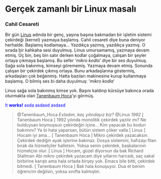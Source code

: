 Gerçek zamanlı bir Linux masalı
===============================

### Cahil Cesareti
Bir gün [Linus](https://en.wikipedia.org/wiki/Linus_Torvalds) adında bir genç,
yaşına başına bakmadan bir işletim sistemi çekirdeği (kernel) yazmaya başlamış.
Cahil cesareti diye buna deniyor herhalde. Başlamış kodlamaya... Yazdıkça
yazmış, yazdıkça yazmış. O sırada bir kahkaha sesi duyulmuş. Linus umursamamış,
yazmaya devam etmiş. Üç bin, beş bin satır derken kodlar çoğalmaya, çalışan bir
şeyler ortaya çıkmaya başlamış. Bu sefer '*mikro kodla*' diye bir ses duyulmuş.
Sağa sola bakınmış, kimseyi görememiş. Yazmaya devam etmiş. Sonunda çalışan bir
çekirdek çıkmış ortaya. Bunu arkadaşlarına göstermiş, arkadaşları çok beğenmiş.
Hatta bazıları makinesine kurup kullanmaya başlamış. O bilmiş ses bi daha
duyulmuş: '*mikro kodla*'

Linus sağa sola bakınmış kimse yok. Başını kaldırıp kürsüye bakınca orada
oturmakta olan [Tanenbaum
Hoca](https://en.wikipedia.org/wiki/Andrew_S._Tanenbaum)'yı görmüş.

<span style="display:block;color:blue">It **works!** asda
asdasd
asdasd</span>


> @Tanenbaum_Hoca *Evladım, kaç yılındayız biz?*
> @Linus *1992*
> [ Tanenbaum Hoca ] 1992 yılında monolitik çekirdek yazılır mı? Ne bulduysan
> koymuşsun çekirdeğin içine... Kim yapacak bu kodun bakımını? Ya bi hata
> yaparsan, bütün sistem çöker valla
> [ Linus ] Hocam iyi ama...
> [ Tanenbaum Hoca ] Mikro çekirdek yazacaksın. Çekirdek dediğin ayak işlerine
> bakmaz. Dosya sistemini, hafızayı filan bırak da hizmetçiler halletsin. Yoksa
> senin çekirdek, başkalarının hizmetçisi olur.
> [ Linus ] Hocam, güzel diyorsun da bak Richard Stallman Abi mikro çekirdek
> yazacam diye yıllarını harcadı, saç sakal birbirine karıştı ama hala ortada
> birşey yok. Emacs bile bitti, çekirdek bitmedi.
> [ Tanenbaum Hoca ] Bak hala konuşuyor. Dua et benim öğrencim değilsin, yoksa
sınıfta kalmıştın.
